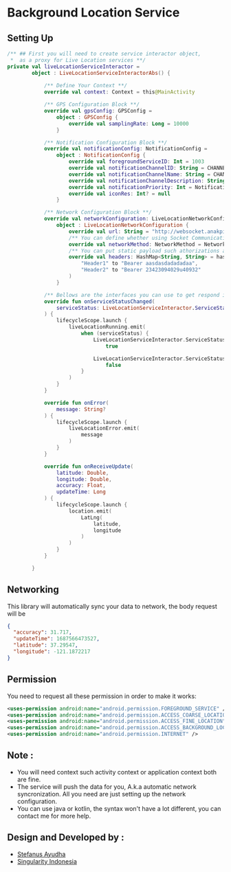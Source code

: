 # Background Location Service
## Setting Up
```kotlin
/** ## First you will need to create service interactor object,
 *  as a proxy for Live Location services **/
private val liveLocationServiceInteractor =
        object : LiveLocationServiceInteractorAbs() {
            
            /** Define Your Context **/
            override val context: Context = this@MainActivity

            /** GPS Configuration Block **/
            override val gpsConfig: GPSConfig =
                object : GPSConfig {
                    override val samplingRate: Long = 10000
                }

            /** Notification Configuration Block **/
            override val notificationConfig: NotificationConfig =
                object : NotificationConfig {
                    override val foregroundServiceID: Int = 1003
                    override val notificationChannelID: String = CHANNEL_ID
                    override val notificationChannelName: String = CHANNEL_NAME
                    override val notificationChannelDescription: String = CHANNEL_DESCRIPTION
                    override val notificationPriority: Int = NotificationCompat.PRIORITY_DEFAULT
                    override val iconRes: Int? = null
                }

            /** Network Configuration Block **/
            override val networkConfiguration: LiveLocationNetworkConfiguration =
                object : LiveLocationNetworkConfiguration {
                    override val url: String = "http://websocket.anakpintarstudio.com?id=terserah_mau_diisi_apa"
                    /** You can define whether using Socket Communication or RESTFUL Api **/ 
                    override val networkMethod: NetworkMethod = NetworkMethod.RESTFULL
                    /** You can put static payload such athorizations and other header what ever you needed **/
                    override val headers: HashMap<String, String> = hashMapOf(
                        "Header1" to "Bearer aasdasdadadadaa",
                        "Header2" to "Bearer 23423094029u40932"
                    )
                }

            /** Bellows are the interfaces you can use to get respond in realtime to your application **/
            override fun onServiceStatusChanged(
                serviceStatus: LiveLocationServiceInteractor.ServiceStatus
            ) {
                lifecycleScope.launch {
                    liveLocationRunning.emit(
                        when (serviceStatus) {
                            LiveLocationServiceInteractor.ServiceStatus.RUNNING ->
                                true

                            LiveLocationServiceInteractor.ServiceStatus.DEAD ->
                                false
                        }
                    )
                }
            }

            override fun onError(
                message: String?
            ) {
                lifecycleScope.launch {
                    liveLocationError.emit(
                        message
                    )
                }
            }

            override fun onReceiveUpdate(
                latitude: Double,
                longitude: Double,
                accuracy: Float,
                updateTime: Long
            ) {
                lifecycleScope.launch {
                    location.emit(
                        LatLng(
                            latitude,
                            longitude
                        )
                    )
                }
            }

        }
```

## Networking
This library will automatically sync your data to network, the body request will be
```json
{
  "accuracy": 31.717,
  "updateTime": 1687566473527,
  "latitude": 37.29547,
  "longitude": -121.1872217
}
```

## Permission
You need to request all these permission in order to make it works:
```xml
<uses-permission android:name="android.permission.FOREGROUND_SERVICE" />
<uses-permission android:name="android.permission.ACCESS_COARSE_LOCATION" />
<uses-permission android:name="android.permission.ACCESS_FINE_LOCATION" />
<uses-permission android:name="android.permission.ACCESS_BACKGROUND_LOCATION" />
<uses-permission android:name="android.permission.INTERNET" />
```

## Note :
- You will need context such activity context or application context both are fine.
- The service will push the data for you, A.k.a automatic network syncronization. All you need are just setting up the network configuration.
- You can use java or kotlin, the syntax won't have a lot different, you can contact me for more help.


## Design and Developed by :
- [Stefanus Ayudha](https://github.com/stefanusayudha)
- [Singularity Indonesia](https://github.com/SingularityIndonesia)